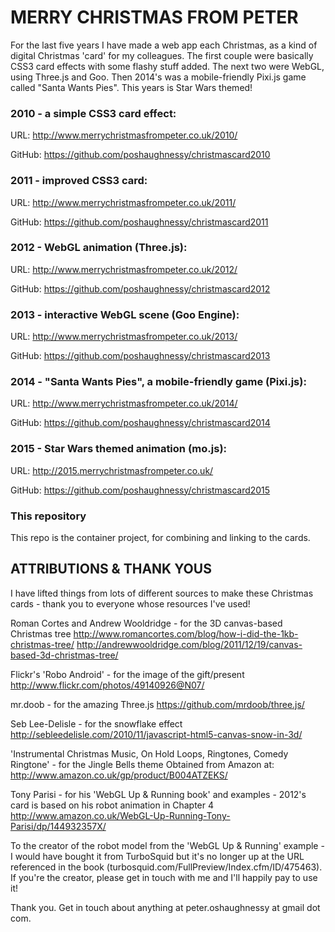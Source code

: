 # MERRY CHRISTMAS FROM PETER

For the last five years I have made a web app each Christmas, as a kind of digital Christmas 'card' for my colleagues.
The first couple were basically CSS3 card effects with some flashy stuff added. The next two were WebGL, using Three.js
and Goo. Then 2014's was a mobile-friendly Pixi.js game called "Santa Wants Pies". This years is Star Wars themed!

### 2010 - a simple CSS3 card effect:

URL: http://www.merrychristmasfrompeter.co.uk/2010/

GitHub: https://github.com/poshaughnessy/christmascard2010

### 2011 - improved CSS3 card:

URL: http://www.merrychristmasfrompeter.co.uk/2011/

GitHub: https://github.com/poshaughnessy/christmascard2011

### 2012 - WebGL animation (Three.js):

URL: http://www.merrychristmasfrompeter.co.uk/2012/

GitHub: https://github.com/poshaughnessy/christmascard2012

### 2013 - interactive WebGL scene (Goo Engine):

URL: http://www.merrychristmasfrompeter.co.uk/2013/

GitHub: https://github.com/poshaughnessy/christmascard2013

### 2014 - "Santa Wants Pies", a mobile-friendly game (Pixi.js):

URL: http://www.merrychristmasfrompeter.co.uk/2014/

GitHub: https://github.com/poshaughnessy/christmascard2014

### 2015 - Star Wars themed animation (mo.js):

URL: http://2015.merrychristmasfrompeter.co.uk/

GitHub: https://github.com/poshaughnessy/christmascard2015

### This repository

This repo is the container project, for combining and linking to the cards.


## ATTRIBUTIONS & THANK YOUS

I have lifted things from lots of different sources to make these Christmas cards - thank you to everyone whose resources I've used!

Roman Cortes and Andrew Wooldridge - for the 3D canvas-based Christmas tree
http://www.romancortes.com/blog/how-i-did-the-1kb-christmas-tree/
http://andrewwooldridge.com/blog/2011/12/19/canvas-based-3d-christmas-tree/

Flickr's 'Robo Android' - for the image of the gift/present
http://www.flickr.com/photos/49140926@N07/

mr.doob - for the amazing Three.js
https://github.com/mrdoob/three.js/

Seb Lee-Delisle - for the snowflake effect
http://sebleedelisle.com/2010/11/javascript-html5-canvas-snow-in-3d/

'Instrumental Christmas Music, On Hold Loops, Ringtones, Comedy Ringtone' - for the Jingle Bells theme
Obtained from Amazon at: http://www.amazon.co.uk/gp/product/B004ATZEKS/

Tony Parisi - for his 'WebGL Up & Running book' and examples - 2012's card is based on his robot animation in Chapter 4
http://www.amazon.co.uk/WebGL-Up-Running-Tony-Parisi/dp/144932357X/

To the creator of the robot model from the 'WebGL Up & Running' example - I would have bought it from TurboSquid
but it's no longer up at the URL referenced in the book (turbosquid.com/FullPreview/Index.cfm/ID/475463). 
If you're the creator, please get in touch with me and I'll happily pay to use it! 


Thank you. Get in touch about anything at peter.oshaughnessy at gmail dot com.

